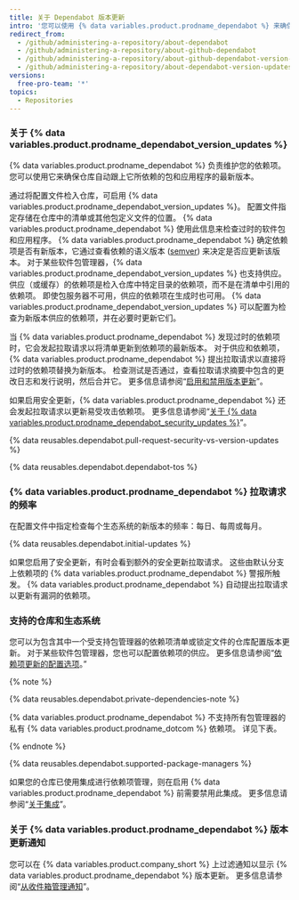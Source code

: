 ```yaml
---
title: 关于 Dependabot 版本更新
intro: '您可以使用 {% data variables.product.prodname_dependabot %} 来确保您使用的包更新到最新版本。'
redirect_from:
  - /github/administering-a-repository/about-dependabot
  - /github/administering-a-repository/about-github-dependabot
  - /github/administering-a-repository/about-github-dependabot-version-updates
  - /github/administering-a-repository/about-dependabot-version-updates
versions:
  free-pro-team: '*'
topics:
  - Repositories
---
```


### 关于 {% data variables.product.prodname_dependabot_version_updates %}

{% data variables.product.prodname_dependabot %} 负责维护您的依赖项。 您可以使用它来确保仓库自动跟上它所依赖的包和应用程序的最新版本。

通过将配置文件检入仓库，可启用 {% data variables.product.prodname_dependabot_version_updates %}。 配置文件指定存储在仓库中的清单或其他包定义文件的位置。 {% data variables.product.prodname_dependabot %} 使用此信息来检查过时的软件包和应用程序。 {% data variables.product.prodname_dependabot %} 确定依赖项是否有新版本，它通过查看依赖的语义版本 ([semver](https://semver.org/)) 来决定是否应更新该版本。 对于某些软件包管理器，{% data variables.product.prodname_dependabot_version_updates %} 也支持供应。 供应（或缓存）的依赖项是检入仓库中特定目录的依赖项，而不是在清单中引用的依赖项。 即使包服务器不可用，供应的依赖项在生成时也可用。 {% data variables.product.prodname_dependabot_version_updates %} 可以配置为检查为新版本供应的依赖项，并在必要时更新它们。

当 {% data variables.product.prodname_dependabot %} 发现过时的依赖项时，它会发起拉取请求以将清单更新到依赖项的最新版本。 对于供应和依赖项，{% data variables.product.prodname_dependabot %} 提出拉取请求以直接将过时的依赖项替换为新版本。 检查测试是否通过，查看拉取请求摘要中包含的更改日志和发行说明，然后合并它。 更多信息请参阅“[启用和禁用版本更新](/github/administering-a-repository/enabling-and-disabling-version-updates)”。

如果启用安全更新，{% data variables.product.prodname_dependabot %} 还会发起拉取请求以更新易受攻击依赖项。 更多信息请参阅“[关于 {% data variables.product.prodname_dependabot_security_updates %}](/github/managing-security-vulnerabilities/about-dependabot-security-updates)”。

{% data reusables.dependabot.pull-request-security-vs-version-updates %}

{% data reusables.dependabot.dependabot-tos %}

### {% data variables.product.prodname_dependabot %} 拉取请求的频率

在配置文件中指定检查每个生态系统的新版本的频率：每日、每周或每月。

{% data reusables.dependabot.initial-updates %}

如果您启用了安全更新，有时会看到额外的安全更新拉取请求。 这些由默认分支上依赖项的 {% data variables.product.prodname_dependabot %} 警报所触发。 {% data variables.product.prodname_dependabot %} 自动提出拉取请求以更新有漏洞的依赖项。

### 支持的仓库和生态系统

您可以为包含其中一个受支持包管理器的依赖项清单或锁定文件的仓库配置版本更新。 对于某些软件包管理器，您也可以配置依赖项的供应。 更多信息请参阅“[依赖项更新的配置选项](/github/administering-a-repository/configuration-options-for-dependency-updates#vendor)。”

{% note %}

{% data reusables.dependabot.private-dependencies-note %}

{% data variables.product.prodname_dependabot %} 不支持所有包管理器的私有 {% data variables.product.prodname_dotcom %} 依赖项。 详见下表。

{% endnote %}

{% data reusables.dependabot.supported-package-managers %}

如果您的仓库已使用集成进行依赖项管理，则在启用 {% data variables.product.prodname_dependabot %} 前需要禁用此集成。 更多信息请参阅“[关于集成](/github/customizing-your-github-workflow/about-integrations)”。

### 关于 {% data variables.product.prodname_dependabot %} 版本更新通知

您可以在 {% data variables.product.company_short %} 上过滤通知以显示 {% data variables.product.prodname_dependabot %} 版本更新。 更多信息请参阅“[从收件箱管理通知](/github/managing-subscriptions-and-notifications-on-github/managing-notifications-from-your-inbox#dependabot-custom-filters)”。
